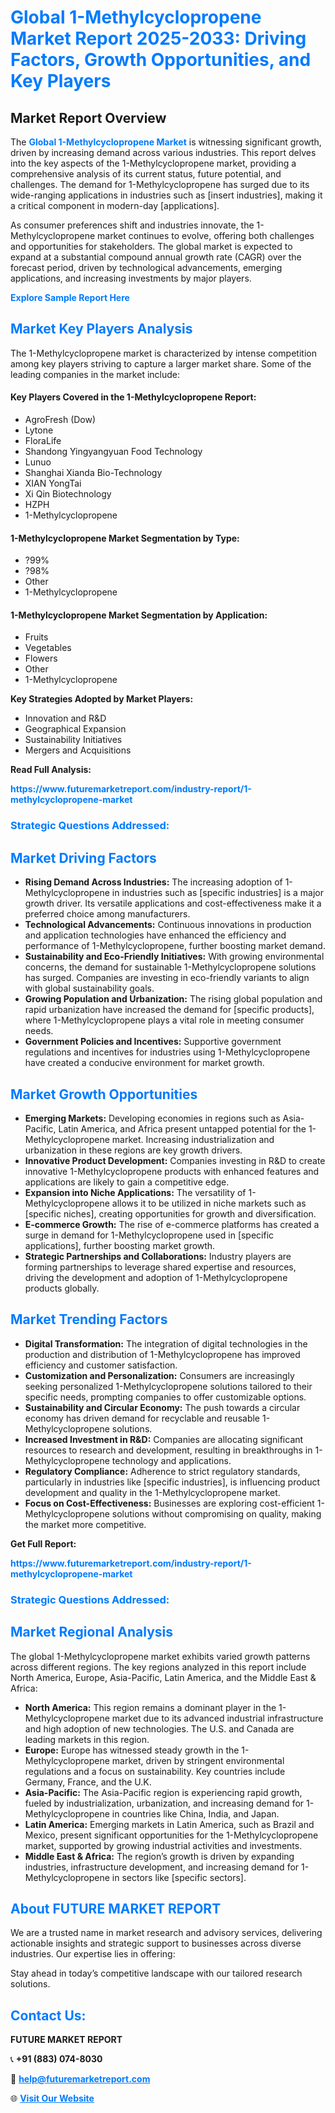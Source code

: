 <h1 style="color: #007BFF;">Global 1-Methylcyclopropene Market Report 2025-2033: Driving Factors, Growth Opportunities, and Key Players</h1>

<section id="overview">
<h2>Market Report Overview</h2>
<p>The <a href="https://www.futuremarketreport.com/industry-report/1-methylcyclopropene-market" style="color: #007BFF; text-decoration: none;"><strong>Global 1-Methylcyclopropene Market</strong></a> is witnessing significant growth, driven by increasing demand across various industries. This report delves into the key aspects of the 1-Methylcyclopropene market, providing a comprehensive analysis of its current status, future potential, and challenges. The demand for 1-Methylcyclopropene has surged due to its wide-ranging applications in industries such as [insert industries], making it a critical component in modern-day [applications].</p>
<p>As consumer preferences shift and industries innovate, the 1-Methylcyclopropene market continues to evolve, offering both challenges and opportunities for stakeholders. The global market is expected to expand at a substantial compound annual growth rate (CAGR) over the forecast period, driven by technological advancements, emerging applications, and increasing investments by major players.</p>
</section>

<section id="overview">
<p><a href="https://www.futuremarketreport.com/request-sample/reportId=30440" style="color: #007BFF; text-decoration: none;"><strong>Explore Sample Report Here</strong></a></p>
</section>

<section id="key-players">
<h2 style="color: #007BFF;">Market Key Players Analysis</h2>
<p>The 1-Methylcyclopropene market is characterized by intense competition among key players striving to capture a larger market share. Some of the leading companies in the market include:</p>
<h4>Key Players Covered in the 1-Methylcyclopropene Report:</h4>
<ul><li>AgroFresh (Dow)</li><li>Lytone</li><li>FloraLife</li><li>Shandong Yingyangyuan Food Technology</li><li>Lunuo</li><li>Shanghai Xianda Bio-Technology</li><li>XIAN YongTai</li><li>Xi Qin Biotechnology</li><li>HZPH</li><li>1-Methylcyclopropene</li></ul>
<h4>1-Methylcyclopropene Market Segmentation by Type:</h4>
<ul><li>?99%</li><li>?98%</li><li>Other</li><li>1-Methylcyclopropene</li></ul>

<h4>1-Methylcyclopropene Market Segmentation by Application:</h4>
<ul><li>Fruits</li><li>Vegetables</li><li>Flowers</li><li>Other</li><li>1-Methylcyclopropene</li></ul>
<p><strong>Key Strategies Adopted by Market Players:</strong></p>
<ul>
<li>Innovation and R&D</li>
<li>Geographical Expansion</li>
<li>Sustainability Initiatives</li>
<li>Mergers and Acquisitions</li>
</ul>
</section>

<section>
<p><strong>Read Full Analysis: </strong></p><a href="https://www.futuremarketreport.com/industry-report/1-methylcyclopropene-market" style="color: #007BFF; text-decoration: none;"><strong>https://www.futuremarketreport.com/industry-report/1-methylcyclopropene-market</strong></a>
<h3 style="color: #007BFF;">Strategic Questions Addressed:</h3>
</section>

<section id="driving-factors">
<h2 style="color: #007BFF;">Market Driving Factors</h2>
<ul>
<li><strong>Rising Demand Across Industries:</strong> The increasing adoption of 1-Methylcyclopropene in industries such as [specific industries] is a major growth driver. Its versatile applications and cost-effectiveness make it a preferred choice among manufacturers.</li>
<li><strong>Technological Advancements:</strong> Continuous innovations in production and application technologies have enhanced the efficiency and performance of 1-Methylcyclopropene, further boosting market demand.</li>
<li><strong>Sustainability and Eco-Friendly Initiatives:</strong> With growing environmental concerns, the demand for sustainable 1-Methylcyclopropene solutions has surged. Companies are investing in eco-friendly variants to align with global sustainability goals.</li>
<li><strong>Growing Population and Urbanization:</strong> The rising global population and rapid urbanization have increased the demand for [specific products], where 1-Methylcyclopropene plays a vital role in meeting consumer needs.</li>
<li><strong>Government Policies and Incentives:</strong> Supportive government regulations and incentives for industries using 1-Methylcyclopropene have created a conducive environment for market growth.</li>
</ul>
</section>

<section id="growth-opportunities">
<h2 style="color: #007BFF;">Market Growth Opportunities</h2>
<ul>
<li><strong>Emerging Markets:</strong> Developing economies in regions such as Asia-Pacific, Latin America, and Africa present untapped potential for the 1-Methylcyclopropene market. Increasing industrialization and urbanization in these regions are key growth drivers.</li>
<li><strong>Innovative Product Development:</strong> Companies investing in R&D to create innovative 1-Methylcyclopropene products with enhanced features and applications are likely to gain a competitive edge.</li>
<li><strong>Expansion into Niche Applications:</strong> The versatility of 1-Methylcyclopropene allows it to be utilized in niche markets such as [specific niches], creating opportunities for growth and diversification.</li>
<li><strong>E-commerce Growth:</strong> The rise of e-commerce platforms has created a surge in demand for 1-Methylcyclopropene used in [specific applications], further boosting market growth.</li>
<li><strong>Strategic Partnerships and Collaborations:</strong> Industry players are forming partnerships to leverage shared expertise and resources, driving the development and adoption of 1-Methylcyclopropene products globally.</li>
</ul>
</section>

<section id="trending-factors">
<h2 style="color: #007BFF;">Market Trending Factors</h2>
<ul>
<li><strong>Digital Transformation:</strong> The integration of digital technologies in the production and distribution of 1-Methylcyclopropene has improved efficiency and customer satisfaction.</li>
<li><strong>Customization and Personalization:</strong> Consumers are increasingly seeking personalized 1-Methylcyclopropene solutions tailored to their specific needs, prompting companies to offer customizable options.</li>
<li><strong>Sustainability and Circular Economy:</strong> The push towards a circular economy has driven demand for recyclable and reusable 1-Methylcyclopropene solutions.</li>
<li><strong>Increased Investment in R&D:</strong> Companies are allocating significant resources to research and development, resulting in breakthroughs in 1-Methylcyclopropene technology and applications.</li>
<li><strong>Regulatory Compliance:</strong> Adherence to strict regulatory standards, particularly in industries like [specific industries], is influencing product development and quality in the 1-Methylcyclopropene market.</li>
<li><strong>Focus on Cost-Effectiveness:</strong> Businesses are exploring cost-efficient 1-Methylcyclopropene solutions without compromising on quality, making the market more competitive.</li>
</ul>
</section>

<section>
<p><strong>Get Full Report: </strong></p><a href="https://www.futuremarketreport.com/industry-report/1-methylcyclopropene-market" style="color: #007BFF; text-decoration: none;"><strong>https://www.futuremarketreport.com/industry-report/1-methylcyclopropene-market</strong></a>
<h3 style="color: #007BFF;">Strategic Questions Addressed:</h3>
</section>


<section id="regional-analysis">
<h2 style="color: #007BFF;">Market Regional Analysis</h2>
<p>The global 1-Methylcyclopropene market exhibits varied growth patterns across different regions. The key regions analyzed in this report include North America, Europe, Asia-Pacific, Latin America, and the Middle East & Africa:</p>
<ul>
<li><strong>North America:</strong> This region remains a dominant player in the 1-Methylcyclopropene market due to its advanced industrial infrastructure and high adoption of new technologies. The U.S. and Canada are leading markets in this region.</li>
<li><strong>Europe:</strong> Europe has witnessed steady growth in the 1-Methylcyclopropene market, driven by stringent environmental regulations and a focus on sustainability. Key countries include Germany, France, and the U.K.</li>
<li><strong>Asia-Pacific:</strong> The Asia-Pacific region is experiencing rapid growth, fueled by industrialization, urbanization, and increasing demand for 1-Methylcyclopropene in countries like China, India, and Japan.</li>
<li><strong>Latin America:</strong> Emerging markets in Latin America, such as Brazil and Mexico, present significant opportunities for the 1-Methylcyclopropene market, supported by growing industrial activities and investments.</li>
<li><strong>Middle East & Africa:</strong> The region’s growth is driven by expanding industries, infrastructure development, and increasing demand for 1-Methylcyclopropene in sectors like [specific sectors].</li>
</ul>
</section>

<footer>
<h2 style="color: #007BFF;">About FUTURE MARKET REPORT</h2>
<p>We are a trusted name in market research and advisory services, delivering actionable insights and strategic support to businesses across diverse industries. Our expertise lies in offering:</p>

<p>Stay ahead in today’s competitive landscape with our tailored research solutions.</p>

<h2 style="color: #007BFF;">Contact Us:</h2>
<p><strong>FUTURE MARKET REPORT</strong></p>
<p>📞 <strong>+91 (883) 074-8030</strong></p>
<p>📧 <strong><a href="mailto:help@futuremarketreport.com" style="color: #007BFF;">help@futuremarketreport.com</a></strong></p>
<p>🌐 <strong><a href="https://www.futuremarketreport.com/" style="color: #007BFF;">Visit Our Website</a></strong></p>
</footer>